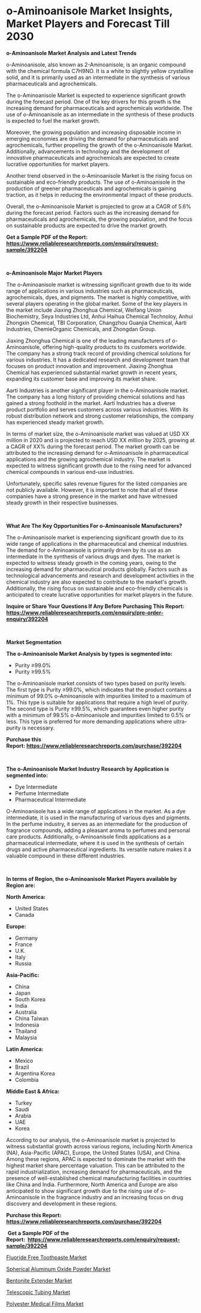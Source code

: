 <p><h1>o-Aminoanisole Market Insights, Market Players and Forecast Till 2030</h1></p><p><strong>o-Aminoanisole Market Analysis and Latest Trends</strong></p>
<p><p>o-Aminoanisole, also known as 2-Aminoanisole, is an organic compound with the chemical formula C7H9NO. It is a white to slightly yellow crystalline solid, and it is primarily used as an intermediate in the synthesis of various pharmaceuticals and agrochemicals.</p><p>The o-Aminoanisole Market is expected to experience significant growth during the forecast period. One of the key drivers for this growth is the increasing demand for pharmaceuticals and agrochemicals worldwide. The use of o-Aminoanisole as an intermediate in the synthesis of these products is expected to fuel the market growth.</p><p>Moreover, the growing population and increasing disposable income in emerging economies are driving the demand for pharmaceuticals and agrochemicals, further propelling the growth of the o-Aminoanisole Market. Additionally, advancements in technology and the development of innovative pharmaceuticals and agrochemicals are expected to create lucrative opportunities for market players.</p><p>Another trend observed in the o-Aminoanisole Market is the rising focus on sustainable and eco-friendly products. The use of o-Aminoanisole in the production of greener pharmaceuticals and agrochemicals is gaining traction, as it helps in reducing the environmental impact of these products.</p><p>Overall, the o-Aminoanisole Market is projected to grow at a CAGR of 5.6% during the forecast period. Factors such as the increasing demand for pharmaceuticals and agrochemicals, the growing population, and the focus on sustainable products are expected to drive the market growth.</p></p>
<p><strong>Get a Sample PDF of the Report:&nbsp; <a href="https://www.reliableresearchreports.com/enquiry/request-sample/392204">https://www.reliableresearchreports.com/enquiry/request-sample/392204</a></strong></p>
<p>&nbsp;</p>
<p><strong>o-Aminoanisole Major Market Players</strong></p>
<p><p>The o-Aminoanisole market is witnessing significant growth due to its wide range of applications in various industries such as pharmaceuticals, agrochemicals, dyes, and pigments. The market is highly competitive, with several players operating in the global market. Some of the key players in the market include Jiaxing Zhonghua Chemical, Weifang Union Biochemistry, Seya Industries Ltd, Anhui Haihua Chemical Technoloy, Anhui Zhongxin Chemical, TBI Corporation, Changzhou Guanjia Chemical, Aarti Industries, ChemieOrganic Chemicals, and Zhongdan Group.</p><p>Jiaxing Zhonghua Chemical is one of the leading manufacturers of o-Aminoanisole, offering high-quality products to its customers worldwide. The company has a strong track record of providing chemical solutions for various industries. It has a dedicated research and development team that focuses on product innovation and improvement. Jiaxing Zhonghua Chemical has experienced substantial market growth in recent years, expanding its customer base and improving its market share.</p><p>Aarti Industries is another significant player in the o-Aminoanisole market. The company has a long history of providing chemical solutions and has gained a strong foothold in the market. Aarti Industries has a diverse product portfolio and serves customers across various industries. With its robust distribution network and strong customer relationships, the company has experienced steady market growth.</p><p>In terms of market size, the o-Aminoanisole market was valued at USD XX million in 2020 and is projected to reach USD XX million by 2025, growing at a CAGR of XX% during the forecast period. The market growth can be attributed to the increasing demand for o-Aminoanisole in pharmaceutical applications and the growing agrochemical industry. The market is expected to witness significant growth due to the rising need for advanced chemical compounds in various end-use industries.</p><p>Unfortunately, specific sales revenue figures for the listed companies are not publicly available. However, it is important to note that all of these companies have a strong presence in the market and have witnessed steady growth in their respective businesses.</p></p>
<p>&nbsp;</p>
<p><strong>What Are The Key Opportunities For o-Aminoanisole Manufacturers?</strong></p>
<p><p>The o-Aminoanisole market is experiencing significant growth due to its wide range of applications in the pharmaceutical and chemical industries. The demand for o-Aminoanisole is primarily driven by its use as an intermediate in the synthesis of various drugs and dyes. The market is expected to witness steady growth in the coming years, owing to the increasing demand for pharmaceutical products globally. Factors such as technological advancements and research and development activities in the chemical industry are also expected to contribute to the market's growth. Additionally, the rising focus on sustainable and eco-friendly chemicals is anticipated to create lucrative opportunities for market players in the future.</p></p>
<p><strong>Inquire or Share Your Questions If Any Before Purchasing This Report: <a href="https://www.reliableresearchreports.com/enquiry/pre-order-enquiry/392204">https://www.reliableresearchreports.com/enquiry/pre-order-enquiry/392204</a></strong></p>
<p>&nbsp;</p>
<p><strong>Market Segmentation</strong></p>
<p><strong>The o-Aminoanisole Market Analysis by types is segmented into:</strong></p>
<p><ul><li>Purity ≥99.0%</li><li>Purity ≥99.5%</li></ul></p>
<p><p>The o-Aminoanisole market consists of two types based on purity levels. The first type is Purity ≥99.0%, which indicates that the product contains a minimum of 99.0% o-Aminoanisole with impurities limited to a maximum of 1%. This type is suitable for applications that require a high level of purity. The second type is Purity ≥99.5%, which guarantees even higher purity with a minimum of 99.5% o-Aminoanisole and impurities limited to 0.5% or less. This type is preferred for more demanding applications where ultra-purity is necessary.</p></p>
<p><strong>Purchase this Report:&nbsp;<a href="https://www.reliableresearchreports.com/purchase/392204">https://www.reliableresearchreports.com/purchase/392204</a></strong></p>
<p>&nbsp;</p>
<p><strong>The o-Aminoanisole Market Industry Research by Application is segmented into:</strong></p>
<p><ul><li>Dye Intermediate</li><li>Perfume Intermediate</li><li>Pharmaceutical Intermediate</li></ul></p>
<p><p>O-Aminoanisole has a wide range of applications in the market. As a dye intermediate, it is used in the manufacturing of various dyes and pigments. In the perfume industry, it serves as an intermediate for the production of fragrance compounds, adding a pleasant aroma to perfumes and personal care products. Additionally, o-Aminoanisole finds applications as a pharmaceutical intermediate, where it is used in the synthesis of certain drugs and active pharmaceutical ingredients. Its versatile nature makes it a valuable compound in these different industries.</p></p>
<p>&nbsp;</p>
<p><strong>In terms of Region, the o-Aminoanisole Market Players available by Region are:</strong></p>
<p>
    <p> <strong> North America: </strong>
        <ul>
            <li>United States</li>
            <li>Canada</li>
        </ul>
        </p> 
    <p> <strong> Europe: </strong>
        <ul>
            <li>Germany</li>
            <li>France</li>
            <li>U.K.</li>
            <li>Italy</li>
            <li>Russia</li>
        </ul>
        </p> 
    <p> <strong> Asia-Pacific: </strong>
        <ul>
            <li>China</li>
            <li>Japan</li>
            <li>South Korea</li>
            <li>India</li>
            <li>Australia</li>
            <li>China Taiwan</li>
            <li>Indonesia</li>
            <li>Thailand</li>
            <li>Malaysia</li>
        </ul>
        </p> 
    <p> <strong> Latin America: </strong>
        <ul>
            <li>Mexico</li>
            <li>Brazil</li>
            <li>Argentina Korea</li>
            <li>Colombia</li>
        </ul>
        </p> 
    <p> <strong> Middle East & Africa: </strong>
        <ul>
            <li>Turkey</li>
            <li>Saudi</li>
            <li>Arabia</li>
            <li>UAE</li>
            <li>Korea</li>
        </ul>
    </p>
    </p>
<p><p>According to our analysis, the o-Aminoanisole market is projected to witness substantial growth across various regions, including North America (NA), Asia-Pacific (APAC), Europe, the United States (USA), and China. Among these regions, APAC is expected to dominate the market with the highest market share percentage valuation. This can be attributed to the rapid industrialization, increasing demand for pharmaceuticals, and the presence of well-established chemical manufacturing facilities in countries like China and India. Furthermore, North America and Europe are also anticipated to show significant growth due to the rising use of o-Aminoanisole in the fragrance industry and an increasing focus on drug discovery and development in these regions.</p></p>
<p><strong>Purchase this Report: <a href="https://www.reliableresearchreports.com/purchase/392204">https://www.reliableresearchreports.com/purchase/392204</a></strong></p>
<p>&nbsp;<strong>Get a Sample PDF of the Report:&nbsp;&nbsp;<a href="https://www.reliableresearchreports.com/enquiry/request-sample/392204">https://www.reliableresearchreports.com/enquiry/request-sample/392204</a></strong></p>
<p><strong></strong></p>
<p><p><a href="https://www.linkedin.com/pulse/fluoride-free-toothpaste-market-share-amp-new-trends-eimce/">Fluoride Free Toothpaste Market</a></p><p><a href="https://github.com/AKSHATREPORTPRIME/Market-Research-Report-List-1/blob/main/spherical-aluminum-oxide-powder-market.md">Spherical Aluminum Oxide Powder Market</a></p><p><a href="https://medium.com/@vincentalvarez1980/analyzing-bentonite-extender-market-global-industry-perspective-and-forecast-2023-to-2030-a126b3df1259">Bentonite Extender Market</a></p><p><a href="https://medium.com/@dennismurphy47/telescopic-tubing-market-size-and-market-trends-complete-industry-overview-2023-to-2030-73c58aed7ce0">Telescopic Tubing Market</a></p><p><a href="https://github.com/lilstefpacute/Market-Research-Report-List-1/blob/main/polyester-medical-films-market.md">Polyester Medical Films Market</a></p></p>